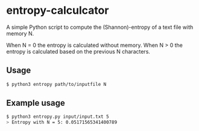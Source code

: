 # entropy-calculcator

A simple Python script to compute the (Shannon)-entropy of a text file with memory N.

When N = 0 the entropy is calculated without memory.
When N > 0 the entropy is calculated based on the previous N characters.

## Usage

```bash
$ python3 entropy path/to/inputfile N
```

## Example usage
```bash
$ python3 entropy.py input/input.txt 5
> Entropy with N = 5: 0.05171565341400789
```
